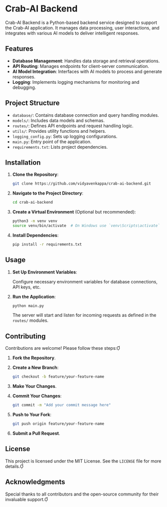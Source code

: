 # Crab-AI Backend

Crab-AI Backend is a Python-based backend service designed to support the Crab-AI application. It manages data processing, user interactions, and integrates with various AI models to deliver intelligent responses.

## Features

- **Database Management**: Handles data storage and retrieval operations.
- **API Routing**: Manages endpoints for client-server communication.
- **AI Model Integration**: Interfaces with AI models to process and generate responses.
- **Logging**: Implements logging mechanisms for monitoring and debugging.

## Project Structure

- `database/`: Contains database connection and query handling modules.
- `models/`: Includes data models and schemas.
- `routes/`: Defines API endpoints and request handling logic.
- `utils/`: Provides utility functions and helpers.
- `logging_config.py`: Sets up logging configurations.
- `main.py`: Entry point of the application.
- `requirements.txt`: Lists project dependencies.

## Installation

1. **Clone the Repository**:

   ```bash
   git clone https://github.com/vidyavenkappa/crab-ai-backend.git
   ```


2. **Navigate to the Project Directory**:

   ```bash
   cd crab-ai-backend
   ```


3. **Create a Virtual Environment** (Optional but recommended):

   ```bash
   python3 -m venv venv
   source venv/bin/activate  # On Windows use `venv\Scripts\activate`
   ```


4. **Install Dependencies**:

   ```bash
   pip install -r requirements.txt
   ```


## Usage

1. **Set Up Environment Variables**:

   Configure necessary environment variables for database connections, API keys, etc.

2. **Run the Application**:

   ```bash
   python main.py
   ```


   The server will start and listen for incoming requests as defined in the `routes/` modules.

## Contributing

Contributions are welcome! Please follow these steps:

1. **Fork the Repository**.
2. **Create a New Branch**:

   ```bash
   git checkout -b feature/your-feature-name
   ```


3. **Make Your Changes**.
4. **Commit Your Changes**:

   ```bash
   git commit -m "Add your commit message here"
   ```


5. **Push to Your Fork**:

   ```bash
   git push origin feature/your-feature-name
   ```


6. **Submit a Pull Request**.

## License

This project is licensed under the MIT License. See the `LICENSE` file for more details.

## Acknowledgments

Special thanks to all contributors and the open-source community for their invaluable support. 
